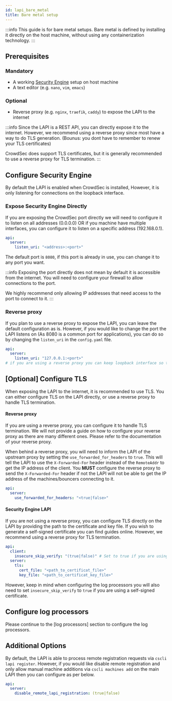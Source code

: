 ```yaml
---
id: lapi_bare_metal
title: Bare metal setup
---
```


:::info
This guide is for bare metal setups. Bare metal is defined by installing it directly on the host machine, without using any containerization technology.
:::

## Prerequisites

### Mandatory

- A working [Security Engine](/getting_started/intro.md) setup on host machine
- A text editor (e.g. `nano`, `vim`, `emacs`)

### Optional

- Reverse proxy (e.g. `nginx`, `traefik`, `caddy`) to expose the LAPI to the internet

:::info
Since the LAPI is a REST API, you can directly expose it to the internet. However, we recommend using a reverse proxy since most have a way to do TLS generation. (Bounus: you dont have to remember to renew your TLS certificates)

CrowdSec does support TLS certificates, but it is generally recommended to use a reverse proxy for TLS termination.
:::

## Configure Security Engine

By default the LAPI is enabled when CrowdSec is installed, However, it is only listening for connections on the loopback interface.

### Expose Security Engine Directly

If you are exposing the CrowdSec port directly we will need to configure it to listen on all addresses (0.0.0.0) OR if you machine have multiple interfaces, you can configure it to listen on a specific address (192.168.0.1).

```yaml title="config.yaml"
api:
  server:
    listen_uri: "<address>:<port>"
```

The default port is `8080`, if this port is already in use, you can change it to any port you want.

:::info
Exposing the port directly does not mean by default it is accessible from the internet. You will need to configure your firewall to allow connections to the port.

We highly recommend only allowing IP addresses that need access to the port to connect to it. 
:::

### Reverse proxy

If you plan to use a reverse proxy to expose the LAPI, you can leave the default configuration as is. However, if you would like to change the port the LAPI listens on (As 8080 is a common port for applications), you can do so by changing the `listen_uri` in the `config.yaml` file.

```yaml title="config.yaml"
api:
  server:
    listen_uri: "127.0.0.1:<port>"
# if you are using a reverse proxy you can keep loopback interface so to not expose the LAPI directly
```


## [Optional] Configure TLS

When exposing the LAPI to the internet, it is recommended to use TLS. You can either configure TLS on the LAPI directly, or use a reverse proxy to handle TLS termination.

#### Reverse proxy

If you are using a reverse proxy, you can configure it to handle TLS termination. We will not provide a guide on how to configure your reverse proxy as there are many different ones. Please refer to the documentation of your reverse proxy.

When behind a reverse proxy, you will need to inform the LAPI of the upstream proxy by setting the `use_forwarded_for_headers` to `true`. This will tell the LAPI to use the `X-Forwarded-For` header instead of the `RemoteAddr` to get the IP address of the client. You **MUST** configure the reverse proxy to send the `X-Forwarded-For` header if not the LAPI will not be able to get the IP address of the machines/bouncers connecting to it.

```yaml title="config.yaml"
api:
  server:
    use_forwarded_for_headers: "<true|false>"
```

#### Security Engine LAPI

If you are not using a reverse proxy, you can configure TLS directly on the LAPI by providing the path to the certificate and key file. If you wish to generate a self-signed certificate you can find guides online. However, we recommend using a reverse proxy for TLS termination.

```yaml title="config.yaml"
api:
  client:
    insecure_skip_verify: "(true|false)" # Set to true if you are using a self-signed certificate
  server:
    tls:
      cert_file: "<path_to_certificat_file>"
      key_file: "<path_to_certificat_key_file>"
```

However, keep in mind when configuring the log processors you will also need to set `insecure_skip_verify` to `true` if you are using a self-signed certificate.

## Configure log processors

Please continue to the [log processors] section to configure the log processors.

## Additional Options

By default, the LAPI is able to process remote registration requests via `cscli lapi register`. However, if you would like disable remote registration and only allow manual machine additions via `cscli machines add` on the main LAPI then you can configure as per below.

```yaml title="config.yaml"
api:
  server:
    disable_remote_lapi_registration: (true|false)
```